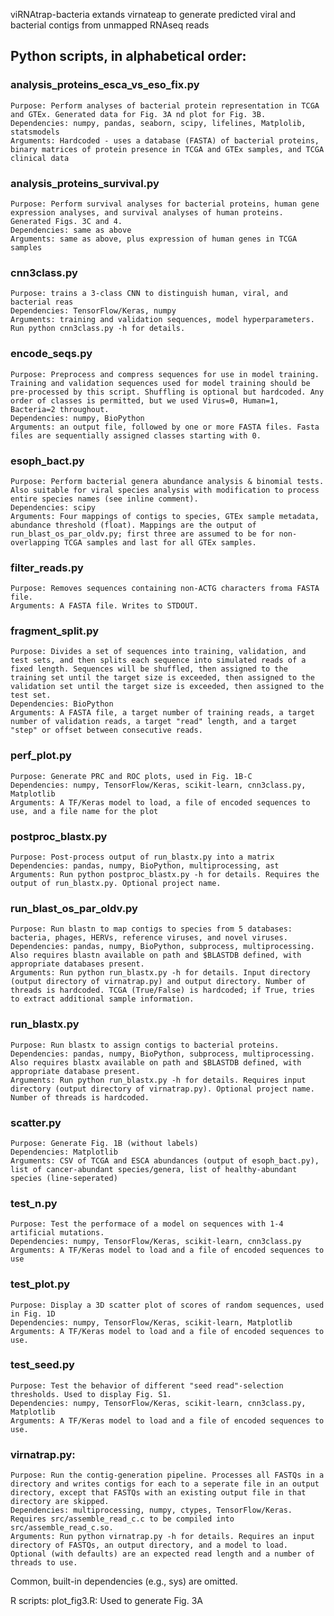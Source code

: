viRNAtrap-bacteria extands virnateap to generate predicted viral and bacterial contigs from unmapped RNAseq reads

## Python scripts, in alphabetical order:
### analysis_proteins_esca_vs_eso_fix.py
	Purpose: Perform analyses of bacterial protein representation in TCGA and GTEx. Generated data for Fig. 3A nd plot for Fig. 3B.
	Dependencies: numpy, pandas, seaborn, scipy, lifelines, Matplolib, statsmodels
	Arguments: Hardcoded - uses a database (FASTA) of bacterial proteins, binary matrices of protein presence in TCGA and GTEx samples, and TCGA clinical data
### analysis_proteins_survival.py
	Purpose: Perform survival analyses for bacterial proteins, human gene expression analyses, and survival analyses of human proteins. Generated Figs. 3C and 4.
	Dependencies: same as above
	Arguments: same as above, plus expression of human genes in TCGA samples
### cnn3class.py
	Purpose: trains a 3-class CNN to distinguish human, viral, and bacterial reas
	Dependencies: TensorFlow/Keras, numpy
	Arguments: training and validation sequences, model hyperparameters. Run python cnn3class.py -h for details.
### encode_seqs.py
	Purpose: Preprocess and compress sequences for use in model training. Training and validation sequences used for model training should be pre-processed by this script. Shuffling is optional but hardcoded. Any order of classes is permitted, but we used Virus=0, Human=1, Bacteria=2 throughout.
	Dependencies: numpy, BioPython
	Arguments: an output file, followed by one or more FASTA files. Fasta files are sequentially assigned classes starting with 0. 
### esoph_bact.py
	Purpose: Perform bacterial genera abundance analysis & binomial tests. Also suitable for viral species analysis with modification to process entire species names (see inline comment).
	Dependencies: scipy
	Arguments: Four mappings of contigs to species, GTEx sample metadata, abundance threshold (float). Mappings are the output of run_blast_os_par_oldv.py; first three are assumed to be for non-overlapping TCGA samples and last for all GTEx samples.
### filter_reads.py
	Purpose: Removes sequences containing non-ACTG characters froma FASTA file.
	Arguments: A FASTA file. Writes to STDOUT. 
### fragment_split.py
	Purpose: Divides a set of sequences into training, validation, and test sets, and then splits each sequence into simulated reads of a fixed length. Sequences will be shuffled, then assigned to the training set until the target size is exceeded, then assigned to the validation set until the target size is exceeded, then assigned to the test set. 
	Dependencies: BioPython
	Arguments: A FASTA file, a target number of training reads, a target number of validation reads, a target "read" length, and a target "step" or offset between consecutive reads.  
### perf_plot.py
	Purpose: Generate PRC and ROC plots, used in Fig. 1B-C
	Dependencies: numpy, TensorFlow/Keras, scikit-learn, cnn3class.py, Matplotlib
	Arguments: A TF/Keras model to load, a file of encoded sequences to use, and a file name for the plot
### postproc_blastx.py
	Purpose: Post-process output of run_blastx.py into a matrix
	Dependencies: pandas, numpy, BioPython, multiprocessing, ast
	Arguments: Run python postproc_blastx.py -h for details. Requires the output of run_blastx.py. Optional project name.
### run_blast_os_par_oldv.py
	Purpose: Run blastn to map contigs to species from 5 databases: bacteria, phages, HERVs, reference viruses, and novel viruses. 
	Dependencies: pandas, numpy, BioPython, subprocess, multiprocessing. Also requires blastn available on path and $BLASTDB defined, with appropriate databases present.
	Arguments: Run python run_blastx.py -h for details. Input directory (output directory of virnatrap.py) and output directory. Number of threads is hardcoded. TCGA (True/False) is hardcoded; if True, tries to extract additional sample information. 
### run_blastx.py
	Purpose: Run blastx to assign contigs to bacterial proteins.
	Dependencies: pandas, numpy, BioPython, subprocess, multiprocessing. Also requires blastx available on path and $BLASTDB defined, with appropriate database present.
	Arguments: Run python run_blastx.py -h for details. Requires input directory (output directory of virnatrap.py). Optional project name. Number of threads is hardcoded.
### scatter.py
	Purpose: Generate Fig. 1B (without labels)
	Dependencies: Matplotlib
	Arguments: CSV of TCGA and ESCA abundances (output of esoph_bact.py), list of cancer-abundant species/genera, list of healthy-abundant species (line-seperated)
### test_n.py
	Purpose: Test the performace of a model on sequences with 1-4 artificial mutations.
	Dependencies: numpy, TensorFlow/Keras, scikit-learn, cnn3class.py
	Arguments: A TF/Keras model to load and a file of encoded sequences to use
### test_plot.py
	Purpose: Display a 3D scatter plot of scores of random sequences, used in Fig. 1D
	Dependencies: numpy, TensorFlow/Keras, scikit-learn, Matplotlib
	Arguments: A TF/Keras model to load and a file of encoded sequences to use. 
### test_seed.py
	Purpose: Test the behavior of different "seed read"-selection thresholds. Used to display Fig. S1.
	Dependencies: numpy, TensorFlow/Keras, scikit-learn, cnn3class.py, Matplotlib
	Arguments: A TF/Keras model to load and a file of encoded sequences to use. 
### virnatrap.py: 
	Purpose: Run the contig-generation pipeline. Processes all FASTQs in a directory and writes contigs for each to a seperate file in an output directory, except that FASTQs with an existing output file in that directory are skipped. 
	Dependencies: multiprocessing, numpy, ctypes, TensorFlow/Keras. Requires src/assemble_read_c.c to be compiled into src/assemble_read_c.so. 
	Arguments: Run python virnatrap.py -h for details. Requires an input directory of FASTQs, an output directory, and a model to load. Optional (with defaults) are an expected read length and a number of threads to use.
Common, built-in dependencies (e.g., sys) are omitted.

R scripts:
plot_fig3.R: Used to generate Fig. 3A

